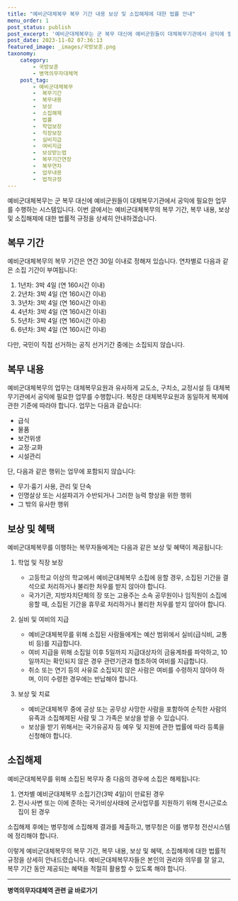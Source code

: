 ```yaml
---
title: "예비군대체복무 복무 기간 내용 보상 및 소집해제에 대한 법률 안내"
menu_order: 1
post_status: publish
post_excerpt: '예비군대체복무는 군 복무 대신에 예비군원들이 대체복무기관에서 공익에 필요한 업무를 수행하는 시스템입니다. 이번 글에서는 예비군대체복무의 복무 기간, 복무 내용, 보상 및 소집해제에 대한 법률적 규정을 상세히 안내하겠습니다.'
post_date: 2023-11-02 07:36:13
featured_image: _images/국방보훈.png
taxonomy:
    category:
        - 국방보훈
        - 병역의무자대체역
    post_tag:
        - 예비군대체복무
        -  복무기간
        -  복무내용
        -  보상
        -  소집해제
        -  법률
        -  학업보장
        -  직장보장
        -  실비지급
        -  여비지급
        -  보상받는법
        -  복무기간연장
        -  복무연차
        -  업무내용
        -  법적규정
---
```



예비군대체복무는 군 복무 대신에 예비군원들이 대체복무기관에서 공익에 필요한 업무를 수행하는 시스템입니다. 이번 글에서는 예비군대체복무의 복무 기간, 복무 내용, 보상 및 소집해제에 대한 법률적 규정을 상세히 안내하겠습니다.

## 복무 기간
예비군대체복무의 복무 기간은 연간 30일 이내로 정해져 있습니다. 연차별로 다음과 같은 소집 기간이 부여됩니다:
1. 1년차: 3박 4일 (연 160시간 이내)
2. 2년차: 3박 4일 (연 160시간 이내)
3. 3년차: 3박 4일 (연 160시간 이내)
4. 4년차: 3박 4일 (연 160시간 이내)
5. 5년차: 3박 4일 (연 160시간 이내)
6. 6년차: 3박 4일 (연 160시간 이내)

다만, 국민이 직접 선거하는 공직 선거기간 중에는 소집되지 않습니다.

## 복무 내용
예비군대체복무의 업무는 대체복무요원과 유사하게 교도소, 구치소, 교정시설 등 대체복무기관에서 공익에 필요한 업무를 수행합니다. 복장은 대체복무요원과 동일하게 복제에 관한 기준에 따라야 합니다. 업무는 다음과 같습니다:
- 급식
- 물품
- 보건위생
- 교정·교화
- 시설관리

단, 다음과 같은 행위는 업무에 포함되지 않습니다:
- 무기·흉기 사용, 관리 및 단속
- 인명살상 또는 시설파괴가 수반되거나 그러한 능력 향상을 위한 행위
- 그 밖의 유사한 행위

## 보상 및 혜택
예비군대체복무를 이행하는 복무자들에게는 다음과 같은 보상 및 혜택이 제공됩니다:

1. 학업 및 직장 보장
   - 고등학교 이상의 학교에서 예비군대체복무 소집에 응할 경우, 소집된 기간을 결석으로 처리하거나 불리한 처우를 받지 않아야 합니다.
   - 국가기관, 지방자치단체의 장 또는 고용주는 소속 공무원이나 임직원이 소집에 응할 때, 소집된 기간을 휴무로 처리하거나 불리한 처우를 받지 않아야 합니다.

2. 실비 및 여비의 지급
   - 예비군대체복무를 위해 소집된 사람들에게는 예산 범위에서 실비(급식비, 교통비 등)를 지급합니다.
   - 여비 지급을 위해 소집일 이후 5일까지 지급대상자의 금융계좌를 파악하고, 10일까지는 확인되지 않은 경우 관련기관과 협조하여 여비를 지급합니다.
   - 취소 또는 연기 등의 사유로 소집되지 않은 사람은 여비를 수령하지 않아야 하며, 이미 수령한 경우에는 반납해야 합니다.

3. 보상 및 치료
   - 예비군대체복무 중에 공상 또는 공무상 사망한 사람을 포함하여 순직한 사람의 유족과 소집해제된 사람 및 그 가족은 보상을 받을 수 있습니다.
   - 보상을 받기 위해서는 국가유공자 등 예우 및 지원에 관한 법률에 따라 등록을 신청해야 합니다.

## 소집해제
예비군대체복무를 위해 소집된 복무자 중 다음의 경우에 소집은 해제됩니다:
1. 연차별 예비군대체복무 소집기간(3박 4일)이 만료된 경우
2. 전시·사변 또는 이에 준하는 국가비상사태에 군사업무를 지원하기 위해 전시근로소집이 된 경우

소집해제 후에는 병무청에 소집해제 결과를 제출하고, 병무청은 이를 병무청 전산시스템에 정리해야 합니다.

이렇게 예비군대체복무의 복무 기간, 복무 내용, 보상 및 혜택, 소집해제에 대한 법률적 규정을 상세히 안내드렸습니다. 예비군대체복무자들은 본인의 권리와 의무를 잘 알고, 복무 기간 동안 제공되는 혜택을 적절히 활용할 수 있도록 해야 합니다.
<!-- wp:separator -->
<hr class="wp-block-separator has-alpha-channel-opacity"/>
<!-- /wp:separator -->

<!-- wp:group {"backgroundColor":"base","layout":{"type":"constrained"}} -->
<div class="wp-block-group has-base-background-color has-background"><!-- wp:paragraph {"align":"center","fontSize":"medium"} -->
<p class="has-text-align-center has-large-font-size"><strong>병역의무자대체역 관련 글 바로가기</strong></p>
<!-- /wp:paragraph -->


<!-- wp:latest-posts
{"categories":[{"id":7660,"count":19,"description":"","link":"https://uknowlaw.com/category/%eb%b3%91%ec%97%ad%ec%9d%98%eb%ac%b4%ec%9e%90%eb%8c%80%ec%b2%b4%ec%97%ad/","name":"병역의무자대체역","slug":"병역의무자대체역","taxonomy":"category","parent":0,"meta":[],"_links":{"self":[{"href":"https://uknowlaw.com/wp-json/wp/v2/categories/7660"}],"collection":[{"href":"https://uknowlaw.com/wp-json/wp/v2/categories"}],"about":[{"href":"https://uknowlaw.com/wp-json/wp/v2/taxonomies/category"}],"wp:post_type":[{"href":"https://uknowlaw.com/wp-json/wp/v2/posts?categories=7660"}],"curies":[{"name":"wp","href":"https://api.w.org/{rel}","templated":true}]}}],"postsToShow":100,"excerptLength":28,"postLayout":"grid","columns":2,"featuredImageAlign":"left","featuredImageSizeSlug":"large","fontSize":18px} /--></div>
<!-- /wp:group -->